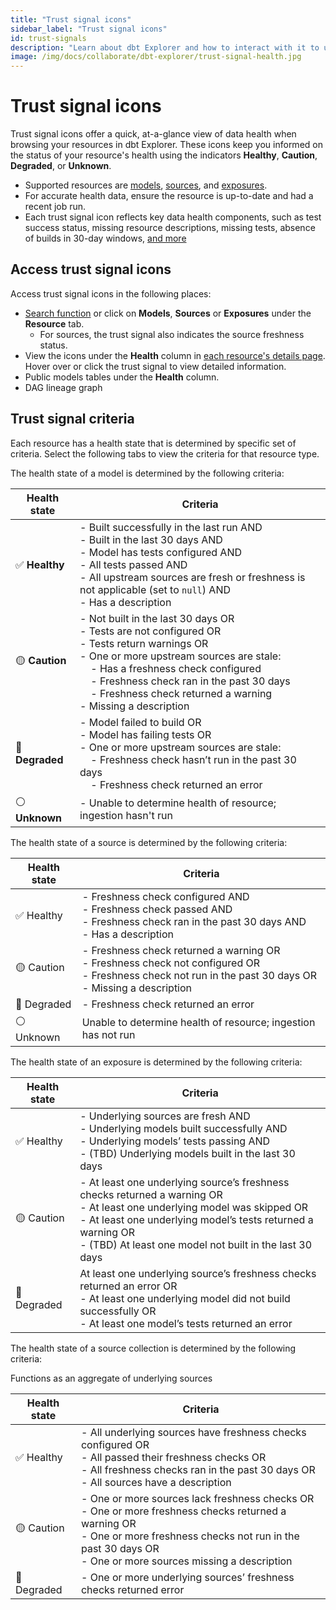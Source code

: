 ```yaml
---
title: "Trust signal icons"
sidebar_label: "Trust signal icons"
id: trust-signals
description: "Learn about dbt Explorer and how to interact with it to understand, improve, and leverage your dbt projects."
image: /img/docs/collaborate/dbt-explorer/trust-signal-health.jpg
---
```


# Trust signal icons <Lifecycle status="preview" />

Trust signal icons offer a quick, at-a-glance view of data health when browsing your resources in dbt Explorer. These icons keep you informed on the status of your resource's health using the indicators **Healthy**, **Caution**, **Degraded**, or **Unknown**.

- Supported resources are [models](/docs/build/models), [sources](/docs/build/sources), and [exposures](/docs/build/exposures).
- For accurate health data, ensure the resource is up-to-date and had a recent job run.
- Each trust signal icon reflects key data health components, such as test success status, missing resource descriptions, missing tests, absence of builds in 30-day windows, [and more](#trust-signal-criteria)

<Lightbox src="/img/docs/collaborate/dbt-explorer/trust-signal-health.jpg" width="55%" title="View trust signals for your models."/> 

## Access trust signal icons

Access trust signal icons in the following places:
- [Search function](/docs/collaborate/explore-projects#search-resources) or click on **Models**, **Sources** or **Exposures** under the **Resource** tab. 
   - For sources, the trust signal also indicates the source freshness status.
- View the icons under the **Health** column in [each resource's details page](#view-resource-details). Hover over or click the trust signal to view detailed information.
- Public models tables under the **Health** column.
- DAG lineage graph 


<Lightbox src="/img/docs/collaborate/dbt-explorer/icons-trust-signal.gif" width="95%" title="Access trust signal icons in multiple places in dbt Explorer."/> 

## Trust signal criteria

Each resource has a health state that is determined by specific set of criteria. Select the following tabs to view the criteria for that resource type.
<Tabs>
<TabItem value="models" label="Models">

The health state of a model is determined by the following criteria:

| **Health state** | **Criteria**   |
|-------------------|---------------|
| ✅ **Healthy**    | - Built successfully in the last run AND<br />- Built in the last 30 days AND<br />- Model has tests configured AND<br />- All tests passed AND<br />- All upstream sources are fresh or freshness is not applicable (set to `null`) AND<br />- Has a description |
| 🟡 **Caution**   | - Not built in the last 30 days OR<br />- Tests are not configured OR<br />- Tests return warnings OR<br />- One or more upstream sources are stale:<br />&nbsp;&nbsp;&nbsp;&nbsp;- Has a freshness check configured<br />&nbsp;&nbsp;&nbsp;&nbsp;- Freshness check ran in the past 30 days<br />&nbsp;&nbsp;&nbsp;&nbsp;- Freshness check returned a warning<br />- Missing a description |
| 🔴 **Degraded**  | - Model failed to build OR<br />- Model has failing tests OR<br />- One or more upstream sources are stale:<br />&nbsp;&nbsp;&nbsp;&nbsp;- Freshness check hasn’t run in the past 30 days<br />&nbsp;&nbsp;&nbsp;&nbsp;- Freshness check returned an error |
| ⚪ **Unknown**    | - Unable to determine health of resource; ingestion hasn't run           |

</TabItem>

<TabItem value="sources" label="Sources">

The health state of a source is determined by the following criteria:

| **Health state** | **Criteria**   |
|-------------------|---------------|
| ✅ Healthy	| - Freshness check configured AND<br />- Freshness check passed AND<br />- Freshness check ran in the past 30 days AND<br />- Has a description |
| 🟡 Caution	| - Freshness check returned a warning OR<br />- Freshness check not configured OR<br />- Freshness check not run in the past 30 days OR<br />- Missing a description |
| 🔴 Degraded	| - Freshness check returned an error |
| ⚪ Unknown	| Unable to determine health of resource; ingestion has not run |

</TabItem>

<TabItem value="exposures" label="Exposures">

The health state of an exposure is determined by the following criteria:

| **Health state** | **Criteria**   |
|-------------------|---------------|
| ✅ Healthy	| - Underlying sources are fresh AND<br />- Underlying models built successfully AND<br />- Underlying models’ tests passing AND<br />- (TBD) Underlying models built in the last 30 days |
| 🟡 Caution	| - At least one underlying source’s freshness checks returned a warning OR<br />- At least one underlying model was skipped OR<br />- At least one underlying model’s tests returned a warning OR<br />- (TBD) At least one model not built in the last 30 days |
| 🔴 Degraded	| At least one underlying source’s freshness checks returned an error OR<br />- At least one underlying model did not build successfully OR<br />- At least one model’s tests returned an error |

</TabItem>

<TabItem value="source-collection" label="Source collection health">

The health state of a source collection is determined by the following criteria:

Functions as an aggregate of underlying sources

| **Health state** | **Criteria**   |
|-------------------|---------------|
| ✅ Healthy	| - All underlying sources have freshness checks configured OR<br />- All passed their freshness checks OR<br />- All freshness checks ran in the past 30 days OR<br /> - All sources have a description |
| 🟡 Caution	| - One or more sources lack freshness checks OR<br />- One or more freshness checks returned a warning OR<br />- One or more freshness checks not run in the past 30 days OR<br />- One or more sources missing a description |
| 🔴 Degraded	| - One or more underlying sources’ freshness checks returned error |

</TabItem>

</Tabs>
